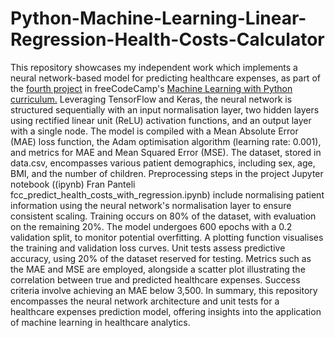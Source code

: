 # Python-Machine-Learning-Linear-Regression-Health-Costs-Calculator
This repository showcases my independent work which implements a neural network-based model for predicting healthcare expenses, as part of the [fourth project](https://www.freecodecamp.org/learn/machine-learning-with-python/machine-learning-with-python-projects/linear-regression-health-costs-calculator) in freeCodeCamp's [Machine Learning with Python curriculum.](https://www.freecodecamp.org/learn/machine-learning-with-python/#how-neural-networks-work) Leveraging TensorFlow and Keras, the neural network is structured sequentially with an input normalisation layer, two hidden layers using rectified linear unit (ReLU) activation functions, and an output layer with a single node. The model is compiled with a Mean Absolute Error (MAE) loss function, the Adam optimisation algorithm (learning rate: 0.001), and metrics for MAE and Mean Squared Error (MSE). The dataset, stored in data.csv, encompasses various patient demographics, including sex, age, BMI, and the number of children. Preprocessing steps in the project Jupyter notebook ((ipynb) Fran Panteli fcc_predict_health_costs_with_regression.ipynb) include normalising patient information using the neural network's normalisation layer to ensure consistent scaling. Training occurs on 80% of the dataset, with evaluation on the remaining 20%. The model undergoes 600 epochs with a 0.2 validation split, to monitor potential overfitting. A plotting function visualises the training and validation loss curves. Unit tests assess predictive accuracy, using 20% of the dataset reserved for testing. Metrics such as the MAE and MSE are employed, alongside a scatter plot illustrating the correlation between true and predicted healthcare expenses. Success criteria involve achieving an MAE below 3,500. In summary, this repository encompasses the neural network architecture and unit tests for a healthcare expenses prediction model, offering insights into the application of machine learning in healthcare analytics.
